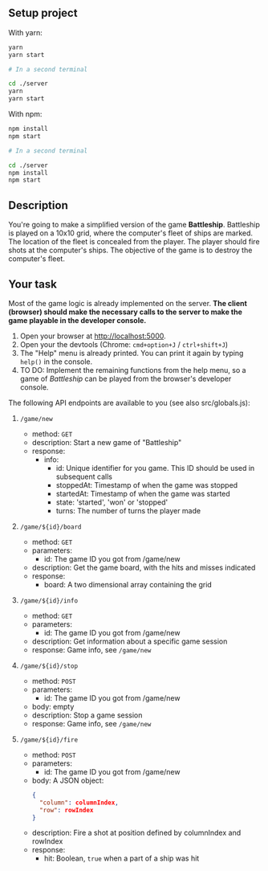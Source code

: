 ## Setup project

With yarn:

```sh
yarn
yarn start

# In a second terminal

cd ./server
yarn
yarn start
```

With npm:

```sh
npm install
npm start

# In a second terminal

cd ./server
npm install
npm start
```

## Description

You're going to make a simplified version of the game **Battleship**.
Battleship is played on a 10x10 grid, where the computer's fleet of ships are marked.
The location of the fleet is concealed from the player.
The player should fire shots at the computer's ships.
The objective of the game is to destroy the computer's fleet.

## Your task

Most of the game logic is already implemented on the server.
**The client (browser) should make the necessary calls to the server to make the game playable in the developer console.**

1. Open your browser at [http://localhost:5000](http://localhost:5000).
2. Open your the devtools (Chrome: `cmd+option+J` / `ctrl+shift+J`)
3. The "Help" menu is already printed. You can print it again by typing `help()` in the console.
4. TO DO: Implement the remaining functions from the help menu, so a game of _Battleship_ can be played from the browser's developer console.

The following API endpoints are available to you (see also src/globals.js):

1. `/game/new`

   - method: `GET`
   - description: Start a new game of "Battleship"
   - response:
     - info:
       - id: Unique identifier for you game. This ID should be used in subsequent calls
       - stoppedAt: Timestamp of when the game was stopped
       - startedAt: Timestamp of when the game was started
       - state: 'started', 'won' or 'stopped'
       - turns: The number of turns the player made

2. `/game/${id}/board`

   - method: `GET`
   - parameters:
     - id: The game ID you got from /game/new
   - description: Get the game board, with the hits and misses indicated
   - response:
     - board: A two dimensional array containing the grid

3. `/game/${id}/info`

   - method: `GET`
   - parameters:
     - id: The game ID you got from /game/new
   - description: Get information about a specific game session
   - response: Game info, see `/game/new`

4. `/game/${id}/stop`
   - method: `POST`
   - parameters:
     - id: The game ID you got from /game/new
   - body: empty
   - description: Stop a game session
   - response: Game info, see `/game/new`
5. `/game/${id}/fire`
   - method: `POST`
   - parameters:
     - id: The game ID you got from /game/new
   - body: A JSON object:
     ```json
     {
       "column": columnIndex,
       "row": rowIndex
     }
     ```
   - description: Fire a shot at position defined by columnIndex and rowIndex
   - response:
     - hit: Boolean, `true` when a part of a ship was hit
